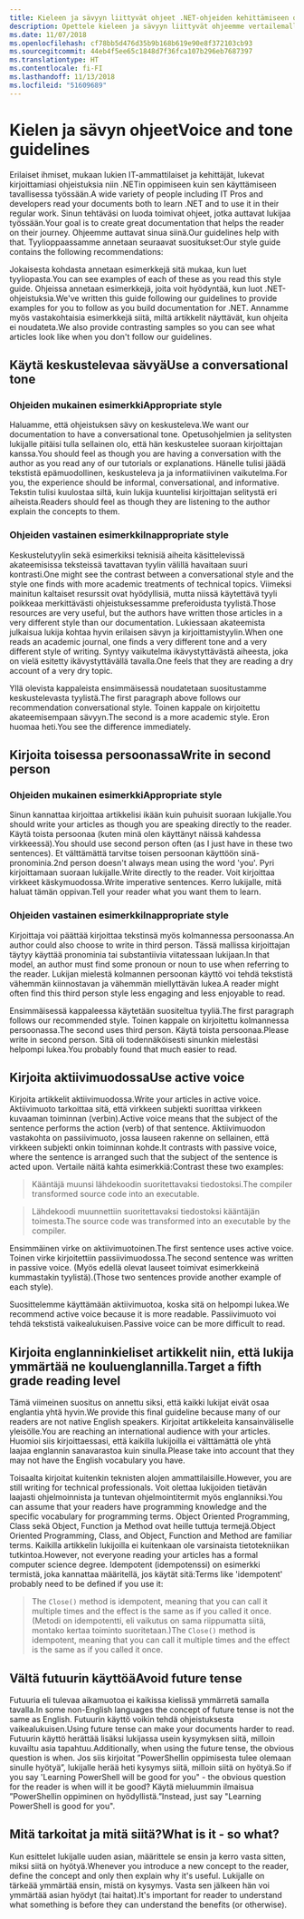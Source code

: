 ```yaml
---
title: Kieleen ja sävyyn liittyvät ohjeet .NET-ohjeiden kehittämiseen osallistujille
description: Opettele kieleen ja sävyyn liittyvät ohjeemme vertailemalla ohjeiden mukaisia ja niiden vastaisia esimerkkejä.
ms.date: 11/07/2018
ms.openlocfilehash: cf78bb5d476d35b9b168b619e90e8f372103cb93
ms.sourcegitcommit: 44eb4f5ee65c1848d7f36fca107b296eb7687397
ms.translationtype: HT
ms.contentlocale: fi-FI
ms.lasthandoff: 11/13/2018
ms.locfileid: "51609689"
---
```

# <a name="voice-and-tone-guidelines"></a><span data-ttu-id="a10bb-103">Kielen ja sävyn ohjeet</span><span class="sxs-lookup"><span data-stu-id="a10bb-103">Voice and tone guidelines</span></span>

<span data-ttu-id="a10bb-104">Erilaiset ihmiset, mukaan lukien IT-ammattilaiset ja kehittäjät, lukevat kirjoittamiasi ohjeistuksia niin .NETin oppimiseen kuin sen käyttämiseen tavallisessa työssään.</span><span class="sxs-lookup"><span data-stu-id="a10bb-104">A wide variety of people including IT Pros and developers read your documents both to learn .NET and to use it in their regular work.</span></span> <span data-ttu-id="a10bb-105">Sinun tehtäväsi on luoda toimivat ohjeet, jotka auttavat lukijaa työssään.</span><span class="sxs-lookup"><span data-stu-id="a10bb-105">Your goal is to create great documentation that helps the reader on their journey.</span></span> <span data-ttu-id="a10bb-106">Ohjeemme auttavat sinua siinä.</span><span class="sxs-lookup"><span data-stu-id="a10bb-106">Our guidelines help with that.</span></span> <span data-ttu-id="a10bb-107">Tyylioppaassamme annetaan seuraavat suositukset:</span><span class="sxs-lookup"><span data-stu-id="a10bb-107">Our style guide contains the following recommendations:</span></span>

<span data-ttu-id="a10bb-108">Jokaisesta kohdasta annetaan esimerkkejä sitä mukaa, kun luet tyyliopasta.</span><span class="sxs-lookup"><span data-stu-id="a10bb-108">You can see examples of each of these as you read this style guide.</span></span> <span data-ttu-id="a10bb-109">Ohjeissa annetaan esimerkkejä, joita voit hyödyntää, kun luot .NET-ohjeistuksia.</span><span class="sxs-lookup"><span data-stu-id="a10bb-109">We've written this guide following our guidelines to provide examples for you to follow as you build documentation for .NET.</span></span> <span data-ttu-id="a10bb-110">Annamme myös vastakohtaisia esimerkkejä siitä, miltä artikkelit näyttävät, kun ohjeita ei noudateta.</span><span class="sxs-lookup"><span data-stu-id="a10bb-110">We also provide contrasting samples so you can see what articles look like when you don't follow our guidelines.</span></span>

## <a name="use-a-conversational-tone"></a><span data-ttu-id="a10bb-111">Käytä keskustelevaa sävyä</span><span class="sxs-lookup"><span data-stu-id="a10bb-111">Use a conversational tone</span></span>

### <a name="appropriate-style"></a><span data-ttu-id="a10bb-112">Ohjeiden mukainen esimerkki</span><span class="sxs-lookup"><span data-stu-id="a10bb-112">Appropriate style</span></span>

<span data-ttu-id="a10bb-113">Haluamme, että ohjeistuksen sävy on keskusteleva.</span><span class="sxs-lookup"><span data-stu-id="a10bb-113">We want our documentation to have a conversational tone.</span></span> <span data-ttu-id="a10bb-114">Opetusohjelmien ja selitysten lukijalle pitäisi tulla sellainen olo, että hän keskustelee suoraan kirjoittajan kanssa.</span><span class="sxs-lookup"><span data-stu-id="a10bb-114">You should feel as though you are having a conversation with the author as you read any of our tutorials or explanations.</span></span> <span data-ttu-id="a10bb-115">Hänelle tulisi jäädä tekstistä epämuodollinen, keskusteleva ja ja informatiivinen vaikutelma.</span><span class="sxs-lookup"><span data-stu-id="a10bb-115">For you, the experience should be informal, conversational, and informative.</span></span> <span data-ttu-id="a10bb-116">Tekstin tulisi kuulostaa siltä, kuin lukija kuuntelisi kirjoittajan selitystä eri aiheista.</span><span class="sxs-lookup"><span data-stu-id="a10bb-116">Readers should feel as though they are listening to the author explain the concepts to them.</span></span>

### <a name="inappropriate-style"></a><span data-ttu-id="a10bb-117">Ohjeiden vastainen esimerkki</span><span class="sxs-lookup"><span data-stu-id="a10bb-117">Inappropriate style</span></span>

<span data-ttu-id="a10bb-118">Keskustelutyylin sekä esimerkiksi teknisiä aiheita käsittelevissä akateemisissa teksteissä tavattavan tyylin välillä havaitaan suuri kontrasti.</span><span class="sxs-lookup"><span data-stu-id="a10bb-118">One might see the contrast between a conversational style and the style one finds with more academic treatments of technical topics.</span></span> <span data-ttu-id="a10bb-119">Viimeksi mainitun kaltaiset resurssit ovat hyödyllisiä, mutta niissä käytettävä tyyli poikkeaa merkittävästi ohjeistuksessamme preferoidusta tyylistä.</span><span class="sxs-lookup"><span data-stu-id="a10bb-119">Those resources are very useful, but the authors have written those articles in a very different style than our documentation.</span></span> <span data-ttu-id="a10bb-120">Lukiessaan akateemista julkaisua lukija kohtaa hyvin erilaisen sävyn ja kirjoittamistyylin.</span><span class="sxs-lookup"><span data-stu-id="a10bb-120">When one reads an academic journal, one finds a very different tone and a very different style of writing.</span></span> <span data-ttu-id="a10bb-121">Syntyy vaikutelma ikävystyttävästä aiheesta, joka on vielä esitetty ikävystyttävällä tavalla.</span><span class="sxs-lookup"><span data-stu-id="a10bb-121">One feels that they are reading a dry account of a very dry topic.</span></span>  

<span data-ttu-id="a10bb-122">Yllä olevista kappaleista ensimmäisessä noudatetaan suositustamme keskustelevasta tyylistä.</span><span class="sxs-lookup"><span data-stu-id="a10bb-122">The first paragraph above follows our recommendation conversational style.</span></span> <span data-ttu-id="a10bb-123">Toinen kappale on kirjoitettu akateemisempaan sävyyn.</span><span class="sxs-lookup"><span data-stu-id="a10bb-123">The second is a more academic style.</span></span> <span data-ttu-id="a10bb-124">Eron huomaa heti.</span><span class="sxs-lookup"><span data-stu-id="a10bb-124">You see the difference immediately.</span></span> 

## <a name="write-in-second-person"></a><span data-ttu-id="a10bb-125">Kirjoita toisessa persoonassa</span><span class="sxs-lookup"><span data-stu-id="a10bb-125">Write in second person</span></span>

### <a name="appropriate-style"></a><span data-ttu-id="a10bb-126">Ohjeiden mukainen esimerkki</span><span class="sxs-lookup"><span data-stu-id="a10bb-126">Appropriate style</span></span>

<span data-ttu-id="a10bb-127">Sinun kannattaa kirjoittaa artikkelisi ikään kuin puhuisit suoraan lukijalle.</span><span class="sxs-lookup"><span data-stu-id="a10bb-127">You should write your articles as though you are speaking directly to the reader.</span></span> <span data-ttu-id="a10bb-128">Käytä toista persoonaa (kuten minä olen käyttänyt näissä kahdessa virkkeessä).</span><span class="sxs-lookup"><span data-stu-id="a10bb-128">You should use second person often (as I just have in these two sentences).</span></span> <span data-ttu-id="a10bb-129">Et välttämättä tarvitse toisen persoonan käyttöön sinä-pronominia.</span><span class="sxs-lookup"><span data-stu-id="a10bb-129">2nd person doesn't always mean using the word 'you'.</span></span> <span data-ttu-id="a10bb-130">Pyri kirjoittamaan suoraan lukijalle.</span><span class="sxs-lookup"><span data-stu-id="a10bb-130">Write directly to the reader.</span></span> <span data-ttu-id="a10bb-131">Voit kirjoittaa virkkeet käskymuodossa.</span><span class="sxs-lookup"><span data-stu-id="a10bb-131">Write imperative sentences.</span></span> <span data-ttu-id="a10bb-132">Kerro lukijalle, mitä haluat tämän oppivan.</span><span class="sxs-lookup"><span data-stu-id="a10bb-132">Tell your reader what you want them to learn.</span></span>

### <a name="inappropriate-style"></a><span data-ttu-id="a10bb-133">Ohjeiden vastainen esimerkki</span><span class="sxs-lookup"><span data-stu-id="a10bb-133">Inappropriate style</span></span>

<span data-ttu-id="a10bb-134">Kirjoittaja voi päättää kirjoittaa tekstinsä myös kolmannessa persoonassa.</span><span class="sxs-lookup"><span data-stu-id="a10bb-134">An author could also choose to write in third person.</span></span> <span data-ttu-id="a10bb-135">Tässä mallissa kirjoittajan täytyy käyttää pronominia tai substantiivia viitatessaan lukijaan.</span><span class="sxs-lookup"><span data-stu-id="a10bb-135">In that model, an author must find some pronoun or noun to use when referring to the reader.</span></span> <span data-ttu-id="a10bb-136">Lukijan mielestä kolmannen persoonan käyttö voi tehdä tekstistä vähemmän kiinnostavan ja vähemmän miellyttävän lukea.</span><span class="sxs-lookup"><span data-stu-id="a10bb-136">A reader might often find this third person style less engaging and less enjoyable to read.</span></span>

<span data-ttu-id="a10bb-137">Ensimmäisessä kappaleessa käytetään suositeltua tyyliä.</span><span class="sxs-lookup"><span data-stu-id="a10bb-137">The first paragraph follows our recommended style.</span></span> <span data-ttu-id="a10bb-138">Toinen kappale on kirjoitettu kolmannessa persoonassa.</span><span class="sxs-lookup"><span data-stu-id="a10bb-138">The second uses third person.</span></span> <span data-ttu-id="a10bb-139">Käytä toista persoonaa.</span><span class="sxs-lookup"><span data-stu-id="a10bb-139">Please write in second person.</span></span> <span data-ttu-id="a10bb-140">Sitä oli todennäköisesti sinunkin mielestäsi helpompi lukea.</span><span class="sxs-lookup"><span data-stu-id="a10bb-140">You probably found that much easier to read.</span></span>

## <a name="use-active-voice"></a><span data-ttu-id="a10bb-141">Kirjoita aktiivimuodossa</span><span class="sxs-lookup"><span data-stu-id="a10bb-141">Use active voice</span></span>

<span data-ttu-id="a10bb-142">Kirjoita artikkelit aktiivimuodossa.</span><span class="sxs-lookup"><span data-stu-id="a10bb-142">Write your articles in active voice.</span></span> <span data-ttu-id="a10bb-143">Aktiivimuoto tarkoittaa sitä, että virkkeen subjekti suorittaa virkkeen kuvaaman toiminnan (verbin).</span><span class="sxs-lookup"><span data-stu-id="a10bb-143">Active voice means that the subject of the sentence performs the action (verb) of that sentence.</span></span> <span data-ttu-id="a10bb-144">Aktiivimuodon vastakohta on passiivimuoto, jossa lauseen rakenne on sellainen, että virkkeen subjekti onkin toiminnan kohde.</span><span class="sxs-lookup"><span data-stu-id="a10bb-144">It contrasts with passive voice, where the sentence is arranged such that the subject of the sentence is acted upon.</span></span> <span data-ttu-id="a10bb-145">Vertaile näitä kahta esimerkkiä:</span><span class="sxs-lookup"><span data-stu-id="a10bb-145">Contrast these two examples:</span></span>

><span data-ttu-id="a10bb-146">Kääntäjä muunsi lähdekoodin suoritettavaksi tiedostoksi.</span><span class="sxs-lookup"><span data-stu-id="a10bb-146">The compiler transformed source code into an executable.</span></span>

><span data-ttu-id="a10bb-147">Lähdekoodi muunnettiin suoritettavaksi tiedostoksi kääntäjän toimesta.</span><span class="sxs-lookup"><span data-stu-id="a10bb-147">The source code was transformed into an executable by the compiler.</span></span>

<span data-ttu-id="a10bb-148">Ensimmäinen virke on aktiivimuotoinen.</span><span class="sxs-lookup"><span data-stu-id="a10bb-148">The first sentence uses active voice.</span></span> <span data-ttu-id="a10bb-149">Toinen virke kirjoitettiin passiivimuodossa.</span><span class="sxs-lookup"><span data-stu-id="a10bb-149">The second sentence was written in passive voice.</span></span> <span data-ttu-id="a10bb-150">(Myös edellä olevat lauseet toimivat esimerkkeinä kummastakin tyylistä).</span><span class="sxs-lookup"><span data-stu-id="a10bb-150">(Those two sentences provide another example of each style).</span></span>

<span data-ttu-id="a10bb-151">Suosittelemme käyttämään aktiivimuotoa, koska sitä on helpompi lukea.</span><span class="sxs-lookup"><span data-stu-id="a10bb-151">We recommend active voice because it is more readable.</span></span> <span data-ttu-id="a10bb-152">Passiivimuoto voi tehdä tekstistä vaikealukuisen.</span><span class="sxs-lookup"><span data-stu-id="a10bb-152">Passive voice can be more difficult to read.</span></span>

## <a name="target-a-fifth-grade-reading-level"></a><span data-ttu-id="a10bb-153">Kirjoita englanninkieliset artikkelit niin, että lukija ymmärtää ne kouluenglannilla.</span><span class="sxs-lookup"><span data-stu-id="a10bb-153">Target a fifth grade reading level</span></span>

<span data-ttu-id="a10bb-154">Tämä viimeinen suositus on annettu siksi, että kaikki lukijat eivät osaa englantia yhtä hyvin.</span><span class="sxs-lookup"><span data-stu-id="a10bb-154">We provide this final guideline because many of our readers are not native English speakers.</span></span> <span data-ttu-id="a10bb-155">Kirjoitat artikkeleita kansainväliselle yleisölle.</span><span class="sxs-lookup"><span data-stu-id="a10bb-155">You are reaching an international audience with your articles.</span></span> <span data-ttu-id="a10bb-156">Huomioi siis kirjoittaessasi, että kaikilla lukijoilla ei välttämättä ole yhtä laajaa englannin sanavarastoa kuin sinulla.</span><span class="sxs-lookup"><span data-stu-id="a10bb-156">Please take into account that they may not have the English vocabulary you have.</span></span>

<span data-ttu-id="a10bb-157">Toisaalta kirjoitat kuitenkin teknisten alojen ammattilaisille.</span><span class="sxs-lookup"><span data-stu-id="a10bb-157">However, you are still writing for technical professionals.</span></span> <span data-ttu-id="a10bb-158">Voit olettaa lukijoiden tietävän laajasti ohjelmoinnista ja tuntevan ohjelmointitermit myös englanniksi.</span><span class="sxs-lookup"><span data-stu-id="a10bb-158">You can assume that your readers have programming knowledge and the specific vocabulary for programming terms.</span></span> <span data-ttu-id="a10bb-159">Object Oriented Programming, Class sekä Object, Function ja Method ovat heille tuttuja termejä.</span><span class="sxs-lookup"><span data-stu-id="a10bb-159">Object Oriented Programming, Class, and Object, Function and Method are familiar terms.</span></span> <span data-ttu-id="a10bb-160">Kaikilla artikkelin lukijoilla ei kuitenkaan ole varsinaista tietotekniikan tutkintoa.</span><span class="sxs-lookup"><span data-stu-id="a10bb-160">However, not everyone reading your articles has a formal computer science degree.</span></span> <span data-ttu-id="a10bb-161">Idempotent (idempotenssi) on esimerkki termistä, joka kannattaa määritellä, jos käytät sitä:</span><span class="sxs-lookup"><span data-stu-id="a10bb-161">Terms like 'idempotent' probably need to be defined if you use it:</span></span>

><span data-ttu-id="a10bb-162">The `Close()` method is idempotent, meaning that you can call it multiple times and the effect is the same as if you called it once. (Metodi on idempotentti, eli vaikutus on sama riippumatta siitä, montako kertaa toiminto suoritetaan.)</span><span class="sxs-lookup"><span data-stu-id="a10bb-162">The `Close()` method is idempotent, meaning that you can call it multiple times and the effect is the same as if you called it once.</span></span>

## <a name="avoid-future-tense"></a><span data-ttu-id="a10bb-163">Vältä futuurin käyttöä</span><span class="sxs-lookup"><span data-stu-id="a10bb-163">Avoid future tense</span></span>

<span data-ttu-id="a10bb-164">Futuuria eli tulevaa aikamuotoa ei kaikissa kielissä ymmärretä samalla tavalla.</span><span class="sxs-lookup"><span data-stu-id="a10bb-164">In some non-English languages the concept of future tense is not the same as English.</span></span> <span data-ttu-id="a10bb-165">Futuurin käyttö voikin tehdä ohjeistuksesta vaikealukuisen.</span><span class="sxs-lookup"><span data-stu-id="a10bb-165">Using future tense can make your documents harder to read.</span></span> <span data-ttu-id="a10bb-166">Futuurin käyttö herättää lisäksi lukijassa usein kysymyksen siitä, milloin kuvailtu asia tapahtuu.</span><span class="sxs-lookup"><span data-stu-id="a10bb-166">Additionally, when using the future tense, the obvious question is when.</span></span> <span data-ttu-id="a10bb-167">Jos siis kirjoitat ”PowerShellin oppimisesta tulee olemaan sinulle hyötyä”, lukijalle herää heti kysymys siitä, milloin siitä on hyötyä.</span><span class="sxs-lookup"><span data-stu-id="a10bb-167">So if you say 'Learning PowerShell will be good for you" - the obvious question for the reader is when will it be good?</span></span> <span data-ttu-id="a10bb-168">Käytä mieluummin ilmaisua ”PowerShellin oppiminen on hyödyllistä.”</span><span class="sxs-lookup"><span data-stu-id="a10bb-168">Instead, just say "Learning PowerShell is good for you".</span></span>

## <a name="what-is-it---so-what"></a><span data-ttu-id="a10bb-169">Mitä tarkoitat ja mitä siitä?</span><span class="sxs-lookup"><span data-stu-id="a10bb-169">What is it - so what?</span></span>

<span data-ttu-id="a10bb-170">Kun esittelet lukijalle uuden asian, määrittele se ensin ja kerro vasta sitten, miksi siitä on hyötyä.</span><span class="sxs-lookup"><span data-stu-id="a10bb-170">Whenever you introduce a new concept to the reader, define the concept and only then explain why it's useful.</span></span> <span data-ttu-id="a10bb-171">Lukijalle on tärkeää ymmärtää ensin, mistä on kysymys. Vasta sen jälkeen hän voi ymmärtää asian hyödyt (tai haitat).</span><span class="sxs-lookup"><span data-stu-id="a10bb-171">It's important for reader to understand what something is before they can understand the benefits (or otherwise).</span></span>
